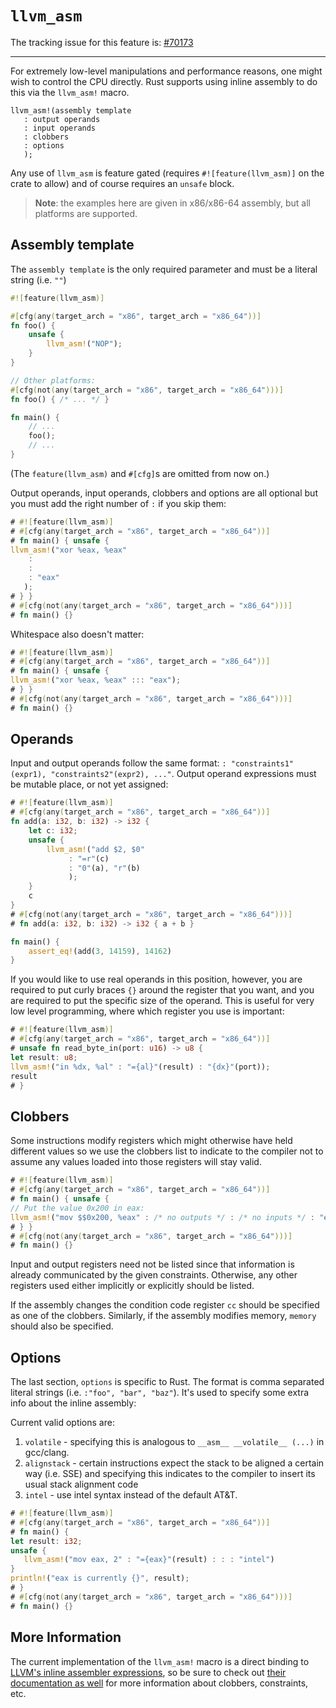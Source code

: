 # `llvm_asm`

The tracking issue for this feature is: [#70173]

[#70173]: https://github.com/rust-lang/rust/issues/70173

------------------------

For extremely low-level manipulations and performance reasons, one
might wish to control the CPU directly. Rust supports using inline
assembly to do this via the `llvm_asm!` macro.

```rust,ignore (pseudo-code)
llvm_asm!(assembly template
   : output operands
   : input operands
   : clobbers
   : options
   );
```

Any use of `llvm_asm` is feature gated (requires `#![feature(llvm_asm)]` on the
crate to allow) and of course requires an `unsafe` block.

> **Note**: the examples here are given in x86/x86-64 assembly, but
> all platforms are supported.

## Assembly template

The `assembly template` is the only required parameter and must be a
literal string (i.e. `""`)

```rust
#![feature(llvm_asm)]

#[cfg(any(target_arch = "x86", target_arch = "x86_64"))]
fn foo() {
    unsafe {
        llvm_asm!("NOP");
    }
}

// Other platforms:
#[cfg(not(any(target_arch = "x86", target_arch = "x86_64")))]
fn foo() { /* ... */ }

fn main() {
    // ...
    foo();
    // ...
}
```

(The `feature(llvm_asm)` and `#[cfg]`s are omitted from now on.)

Output operands, input operands, clobbers and options are all optional
but you must add the right number of `:` if you skip them:

```rust
# #![feature(llvm_asm)]
# #[cfg(any(target_arch = "x86", target_arch = "x86_64"))]
# fn main() { unsafe {
llvm_asm!("xor %eax, %eax"
    :
    :
    : "eax"
   );
# } }
# #[cfg(not(any(target_arch = "x86", target_arch = "x86_64")))]
# fn main() {}
```

Whitespace also doesn't matter:

```rust
# #![feature(llvm_asm)]
# #[cfg(any(target_arch = "x86", target_arch = "x86_64"))]
# fn main() { unsafe {
llvm_asm!("xor %eax, %eax" ::: "eax");
# } }
# #[cfg(not(any(target_arch = "x86", target_arch = "x86_64")))]
# fn main() {}
```

## Operands

Input and output operands follow the same format: `:
"constraints1"(expr1), "constraints2"(expr2), ..."`. Output operand
expressions must be mutable place, or not yet assigned:

```rust
# #![feature(llvm_asm)]
# #[cfg(any(target_arch = "x86", target_arch = "x86_64"))]
fn add(a: i32, b: i32) -> i32 {
    let c: i32;
    unsafe {
        llvm_asm!("add $2, $0"
             : "=r"(c)
             : "0"(a), "r"(b)
             );
    }
    c
}
# #[cfg(not(any(target_arch = "x86", target_arch = "x86_64")))]
# fn add(a: i32, b: i32) -> i32 { a + b }

fn main() {
    assert_eq!(add(3, 14159), 14162)
}
```

If you would like to use real operands in this position, however,
you are required to put curly braces `{}` around the register that
you want, and you are required to put the specific size of the
operand. This is useful for very low level programming, where
which register you use is important:

```rust
# #![feature(llvm_asm)]
# #[cfg(any(target_arch = "x86", target_arch = "x86_64"))]
# unsafe fn read_byte_in(port: u16) -> u8 {
let result: u8;
llvm_asm!("in %dx, %al" : "={al}"(result) : "{dx}"(port));
result
# }
```

## Clobbers

Some instructions modify registers which might otherwise have held
different values so we use the clobbers list to indicate to the
compiler not to assume any values loaded into those registers will
stay valid.

```rust
# #![feature(llvm_asm)]
# #[cfg(any(target_arch = "x86", target_arch = "x86_64"))]
# fn main() { unsafe {
// Put the value 0x200 in eax:
llvm_asm!("mov $$0x200, %eax" : /* no outputs */ : /* no inputs */ : "eax");
# } }
# #[cfg(not(any(target_arch = "x86", target_arch = "x86_64")))]
# fn main() {}
```

Input and output registers need not be listed since that information
is already communicated by the given constraints. Otherwise, any other
registers used either implicitly or explicitly should be listed.

If the assembly changes the condition code register `cc` should be
specified as one of the clobbers. Similarly, if the assembly modifies
memory, `memory` should also be specified.

## Options

The last section, `options` is specific to Rust. The format is comma
separated literal strings (i.e. `:"foo", "bar", "baz"`). It's used to
specify some extra info about the inline assembly:

Current valid options are:

1. `volatile` - specifying this is analogous to
   `__asm__ __volatile__ (...)` in gcc/clang.
2. `alignstack` - certain instructions expect the stack to be
   aligned a certain way (i.e. SSE) and specifying this indicates to
   the compiler to insert its usual stack alignment code
3. `intel` - use intel syntax instead of the default AT&T.

```rust
# #![feature(llvm_asm)]
# #[cfg(any(target_arch = "x86", target_arch = "x86_64"))]
# fn main() {
let result: i32;
unsafe {
   llvm_asm!("mov eax, 2" : "={eax}"(result) : : : "intel")
}
println!("eax is currently {}", result);
# }
# #[cfg(not(any(target_arch = "x86", target_arch = "x86_64")))]
# fn main() {}
```

## More Information

The current implementation of the `llvm_asm!` macro is a direct binding to [LLVM's
inline assembler expressions][llvm-docs], so be sure to check out [their
documentation as well][llvm-docs] for more information about clobbers,
constraints, etc.

[llvm-docs]: http://llvm.org/docs/LangRef.html#inline-assembler-expressions
